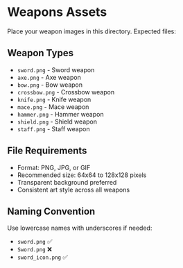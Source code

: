 # Weapons Assets

Place your weapon images in this directory. Expected files:

## Weapon Types
- `sword.png` - Sword weapon
- `axe.png` - Axe weapon  
- `bow.png` - Bow weapon
- `crossbow.png` - Crossbow weapon
- `knife.png` - Knife weapon
- `mace.png` - Mace weapon
- `hammer.png` - Hammer weapon
- `shield.png` - Shield weapon
- `staff.png` - Staff weapon

## File Requirements
- Format: PNG, JPG, or GIF
- Recommended size: 64x64 to 128x128 pixels
- Transparent background preferred
- Consistent art style across all weapons

## Naming Convention
Use lowercase names with underscores if needed:
- `sword.png` ✅
- `Sword.png` ❌
- `sword_icon.png` ✅





